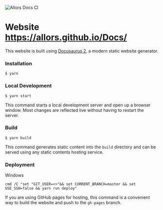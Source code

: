 ![Allors Docs CI](https://github.com/Allors/Docs/workflows/Node.js%20Docusaurus%20CI/badge.svg)

# Website https://allors.github.io/Docs/

This website is built using [Docusaurus 2](https://v2.docusaurus.io/), a modern static website generator.

### Installation

```
$ yarn
```

### Local Development

```
$ yarn start
```

This command starts a local development server and open up a browser window. Most changes are reflected live without having to restart the server.

### Build

```
$ yarn build
```

This command generates static content into the `build` directory and can be served using any static contents hosting service.

### Deployment

Windows

```
cmd /C "set "GIT_USER=<>"&& set CURRENT_BRANCH=master && set USE_SSH=false && yarn run deploy"
```

If you are using GitHub pages for hosting, this command is a convenient way to build the website and push to the `gh-pages` branch.
